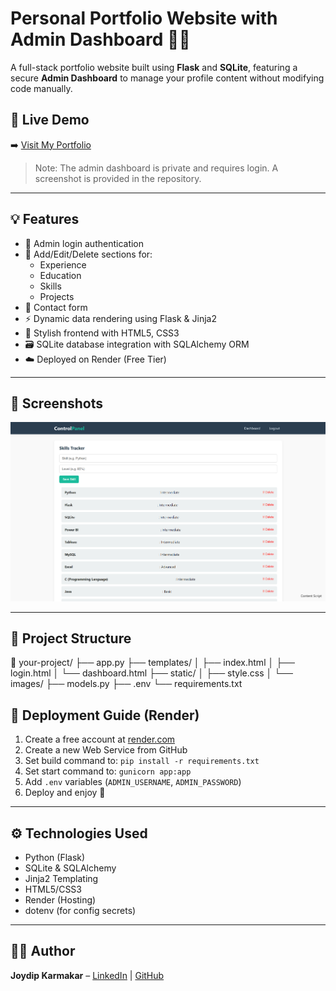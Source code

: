 # Personal Portfolio Website with Admin Dashboard 🔐🌐

A full-stack portfolio website built using **Flask** and **SQLite**, featuring a secure **Admin Dashboard** to manage your profile content without modifying code manually.

## 🔗 Live Demo

➡️ [Visit My Portfolio](https://my-personal-portfolio-r4oi.onrender.com/)

> Note: The admin dashboard is private and requires login. A screenshot is provided in the repository.

---

## 💡 Features

- 🔐 Admin login authentication
- 📄 Add/Edit/Delete sections for:
  - Experience
  - Education
  - Skills
  - Projects
- 💬 Contact form
- ⚡ Dynamic data rendering using Flask & Jinja2
- 🎨 Stylish frontend with HTML5, CSS3
- 🗃️ SQLite database integration with SQLAlchemy ORM
- ☁️ Deployed on Render (Free Tier)

---

## 📸 Screenshots

![Dashboard Screenshot](static/images/dashboard.png)

---

## 📁 Project Structure

📂 your-project/
├── app.py
├── templates/
│ ├── index.html
│ ├── login.html
│ └── dashboard.html
├── static/
│ ├── style.css
│ └── images/
├── models.py
├── .env
└── requirements.txt

## 🚀 Deployment Guide (Render)

1. Create a free account at [render.com](https://render.com)
2. Create a new Web Service from GitHub
3. Set build command to: `pip install -r requirements.txt`
4. Set start command to: `gunicorn app:app`
5. Add `.env` variables (`ADMIN_USERNAME`, `ADMIN_PASSWORD`)
6. Deploy and enjoy 🎉

---

## ⚙️ Technologies Used

- Python (Flask)
- SQLite & SQLAlchemy
- Jinja2 Templating
- HTML5/CSS3
- Render (Hosting)
- dotenv (for config secrets)

---

## 🧑‍💻 Author

**Joydip Karmakar** – [LinkedIn](https://www.linkedin.com/in/joydip-karmakar20) | [GitHub](https://github.com/joydip20)
